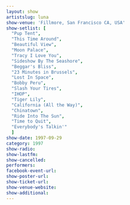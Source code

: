 ```yaml
---
layout: show
artistslug: luna
show-venue: 'Fillmore, San Francisco CA, USA'
show-setlist: [
  "Pup Tent",
  "This Time Around",
  "Beautiful View",
  "Moon Palace",
  "Tracy I Love You",
  "Sideshow By The Seashore",
  "Beggar's Bliss",
  "23 Minutes in Brussels",
  "Lost In Space",
  "Bobby Peru",
  "Slash Your Tires",
  "IHOP",
  "Tiger Lily",
  "California (All the Way)",
  "Chinatown",
  "Ride Into The Sun",
  "Time to Quit",
  "Everybody's Talkin'"
  ]
show-date: 1997-09-29
category: 1997
show-radio: 
show-lastfm: 
show-cancelled: 
performers: 
facebook-event-url: 
show-poster-url: 
show-ticket-url: 
show-venue-website: 
show-additional: 
---
```


